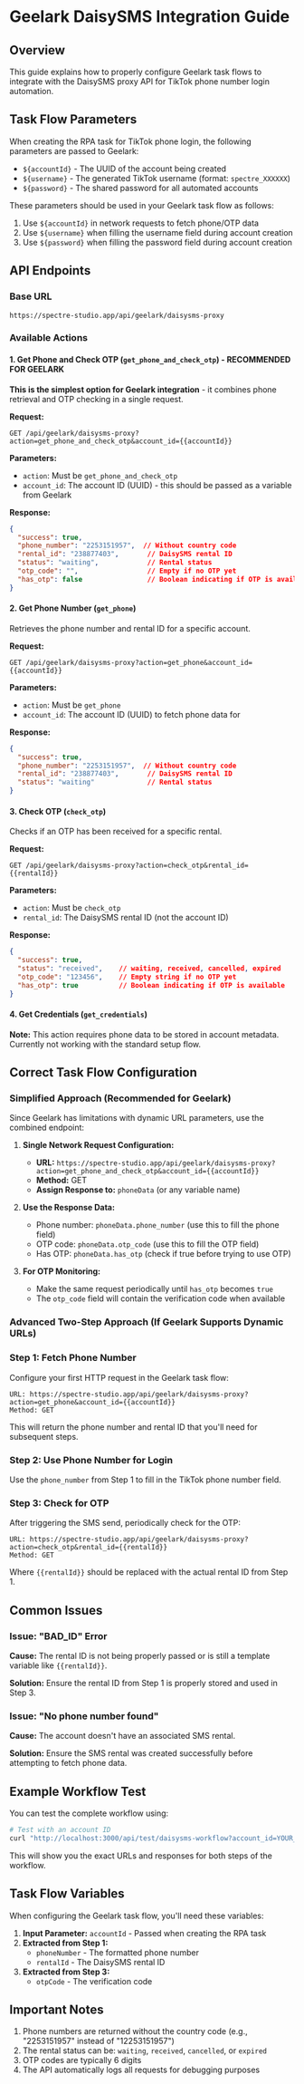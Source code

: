 # Geelark DaisySMS Integration Guide

## Overview
This guide explains how to properly configure Geelark task flows to integrate with the DaisySMS proxy API for TikTok phone number login automation.

## Task Flow Parameters

When creating the RPA task for TikTok phone login, the following parameters are passed to Geelark:

- `${accountId}` - The UUID of the account being created
- `${username}` - The generated TikTok username (format: `spectre_XXXXXX`)
- `${password}` - The shared password for all automated accounts

These parameters should be used in your Geelark task flow as follows:
1. Use `${accountId}` in network requests to fetch phone/OTP data
2. Use `${username}` when filling the username field during account creation
3. Use `${password}` when filling the password field during account creation

## API Endpoints

### Base URL
```
https://spectre-studio.app/api/geelark/daisysms-proxy
```

### Available Actions

#### 1. Get Phone and Check OTP (`get_phone_and_check_otp`) - RECOMMENDED FOR GEELARK
**This is the simplest option for Geelark integration** - it combines phone retrieval and OTP checking in a single request.

**Request:**
```
GET /api/geelark/daisysms-proxy?action=get_phone_and_check_otp&account_id={{accountId}}
```

**Parameters:**
- `action`: Must be `get_phone_and_check_otp`
- `account_id`: The account ID (UUID) - this should be passed as a variable from Geelark

**Response:**
```json
{
  "success": true,
  "phone_number": "2253151957",  // Without country code
  "rental_id": "238877403",       // DaisySMS rental ID
  "status": "waiting",            // Rental status
  "otp_code": "",                 // Empty if no OTP yet
  "has_otp": false                // Boolean indicating if OTP is available
}
```

#### 2. Get Phone Number (`get_phone`)
Retrieves the phone number and rental ID for a specific account.

**Request:**
```
GET /api/geelark/daisysms-proxy?action=get_phone&account_id={{accountId}}
```

**Parameters:**
- `action`: Must be `get_phone`
- `account_id`: The account ID (UUID) to fetch phone data for

**Response:**
```json
{
  "success": true,
  "phone_number": "2253151957",  // Without country code
  "rental_id": "238877403",       // DaisySMS rental ID
  "status": "waiting"             // Rental status
}
```

#### 3. Check OTP (`check_otp`)
Checks if an OTP has been received for a specific rental.

**Request:**
```
GET /api/geelark/daisysms-proxy?action=check_otp&rental_id={{rentalId}}
```

**Parameters:**
- `action`: Must be `check_otp`
- `rental_id`: The DaisySMS rental ID (not the account ID)

**Response:**
```json
{
  "success": true,
  "status": "received",    // waiting, received, cancelled, expired
  "otp_code": "123456",    // Empty string if no OTP yet
  "has_otp": true          // Boolean indicating if OTP is available
}
```

#### 4. Get Credentials (`get_credentials`)
**Note:** This action requires phone data to be stored in account metadata. Currently not working with the standard setup flow.

## Correct Task Flow Configuration

### Simplified Approach (Recommended for Geelark)

Since Geelark has limitations with dynamic URL parameters, use the combined endpoint:

1. **Single Network Request Configuration:**
   - **URL:** `https://spectre-studio.app/api/geelark/daisysms-proxy?action=get_phone_and_check_otp&account_id={{accountId}}`
   - **Method:** GET
   - **Assign Response to:** `phoneData` (or any variable name)

2. **Use the Response Data:**
   - Phone number: `phoneData.phone_number` (use this to fill the phone field)
   - OTP code: `phoneData.otp_code` (use this to fill the OTP field)
   - Has OTP: `phoneData.has_otp` (check if true before trying to use OTP)

3. **For OTP Monitoring:**
   - Make the same request periodically until `has_otp` becomes `true`
   - The `otp_code` field will contain the verification code when available

### Advanced Two-Step Approach (If Geelark Supports Dynamic URLs)

### Step 1: Fetch Phone Number
Configure your first HTTP request in the Geelark task flow:

```
URL: https://spectre-studio.app/api/geelark/daisysms-proxy?action=get_phone&account_id={{accountId}}
Method: GET
```

This will return the phone number and rental ID that you'll need for subsequent steps.

### Step 2: Use Phone Number for Login
Use the `phone_number` from Step 1 to fill in the TikTok phone number field.

### Step 3: Check for OTP
After triggering the SMS send, periodically check for the OTP:

```
URL: https://spectre-studio.app/api/geelark/daisysms-proxy?action=check_otp&rental_id={{rentalId}}
Method: GET
```

Where `{{rentalId}}` should be replaced with the actual rental ID from Step 1.

## Common Issues

### Issue: "BAD_ID" Error
**Cause:** The rental ID is not being properly passed or is still a template variable like `{{rentalId}}`.

**Solution:** Ensure the rental ID from Step 1 is properly stored and used in Step 3.

### Issue: "No phone number found"
**Cause:** The account doesn't have an associated SMS rental.

**Solution:** Ensure the SMS rental was created successfully before attempting to fetch phone data.

## Example Workflow Test

You can test the complete workflow using:

```bash
# Test with an account ID
curl "http://localhost:3000/api/test/daisysms-workflow?account_id=YOUR_ACCOUNT_ID"
```

This will show you the exact URLs and responses for both steps of the workflow.

## Task Flow Variables

When configuring the Geelark task flow, you'll need these variables:

1. **Input Parameter:** `accountId` - Passed when creating the RPA task
2. **Extracted from Step 1:** 
   - `phoneNumber` - The formatted phone number
   - `rentalId` - The DaisySMS rental ID
3. **Extracted from Step 3:** 
   - `otpCode` - The verification code

## Important Notes

1. Phone numbers are returned without the country code (e.g., "2253151957" instead of "12253151957")
2. The rental status can be: `waiting`, `received`, `cancelled`, or `expired`
3. OTP codes are typically 6 digits
4. The API automatically logs all requests for debugging purposes 